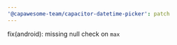 ```yaml
---
'@capawesome-team/capacitor-datetime-picker': patch
---
```


fix(android): missing null check on `max`
